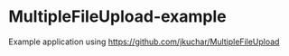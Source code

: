 MultipleFileUpload-example
==========================

Example application using https://github.com/jkuchar/MultipleFileUpload
